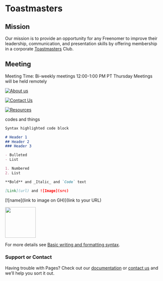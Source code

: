 # Toastmasters

## Mission

Our mission is to provide an opportunity for any Freenomer to improve their leadership, communication, and presentation skills by offering membership in a corporate [Toastmasters](https://www.toastmasters.org/) Club.

## Meeting

Meeting Time: 
Bi-weekly meetings 
12:00-1:00 PM PT Thursday
Meetings will be held remotely


[![About us](https://user-images.githubusercontent.com/99045240/177595562-2a5ec00e-9e45-4a0f-875b-d2c981b6f0c8.png)](https://github.com/loannhoa/toastmasters.wiki.git)


[![Contact Us](https://user-images.githubusercontent.com/99045240/177601604-0ab03954-820d-4c9d-8d1f-602ffdc600a7.png)](https://github.com/loannhoa/toastmasters.wiki.git)

[![Resources](https://user-images.githubusercontent.com/99045240/177601777-895dad4a-d815-4aa3-8248-1a9b545ac013.png)](https://github.com/loannhoa/toastmasters.wiki.git)



codes and things


```markdown
Syntax highlighted code block

# Header 1
## Header 2
### Header 3

- Bulleted
- List

1. Numbered
2. List

**Bold** and _Italic_ and `Code` text

[Link](url) and ![Image](src)
```


[![name](link to image on GH)](link to your URL)

<img src="https://user-images.githubusercontent.com/99045240/177595562-2a5ec00e-9e45-4a0f-875b-d2c981b6f0c8.png" width="100" height="100">

For more details see [Basic writing and formatting syntax](https://docs.github.com/en/github/writing-on-github/getting-started-with-writing-and-formatting-on-github/basic-writing-and-formatting-syntax).


### Support or Contact

Having trouble with Pages? Check out our [documentation](https://docs.github.com/categories/github-pages-basics/) or [contact us](https://support.github.com/contact) and we’ll help you sort it out.

